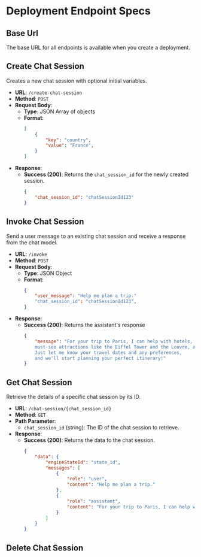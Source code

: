 # Deployment Endpoint Specs

## Base Url
The base URL for all endpoints is available when you create a deployment. 

## Create Chat Session
Creates a new chat session with optional initial variables.

- **URL**: `/create-chat-session`
- **Method**: `POST`
- **Request Body**:
    - **Type**: JSON Array of objects
    - **Format**:
        ```json
        [
            {
                "key": "country",
                "value": "France",
            }
        ]
        ```
- **Response**:
    - **Success (200)**: Returns the `chat_session_id` for the newly created session.
        ```json
        {
            "chat_session_id": "chatSessionId123"
        }
        ```

## Invoke Chat Session 
Send a user message to an existing chat session and receive a response from the chat model.

- **URL**: `/invoke`
- **Method**: `POST`
- **Request Body**:
    - **Type**: JSON Object
    - **Format**:
        ```json
        {
            "user_message": "Help me plan a trip."
            "chat_session_id": "chatSessionId123",
        }
        ```
- **Response**:
    - **Success (200)**: Returns the assistant's response
        ```json
        {
            "message": "For your trip to Paris, I can help with hotels, 
            must-see attractions like the Eiffel Tower and the Louvre, and dining spots. 
            Just let me know your travel dates and any preferences, 
            and we'll start planning your perfect itinerary!"
        }
        ```

## Get Chat Session
Retrieve the details of a specific chat session by its ID.

- **URL**: `/chat-session/{chat_session_id}`
- **Method**: `GET`
- **Path Parameter**:
    - `chat_session_id` (string): The ID of the chat session to retrieve.
- **Response**:
    - **Success (200)**: Returns the data fo the chat session.
        ```json
        {
            "data": {
                "engineStateId": "state_id",
                "messages": [
                    {
                        "role": "user",
                        "content": "Help me plan a trip."
                    },
                    {
                        "role": "assistant",
                        "content": "For your trip to Paris, I can help with hotels, must-see attractions like the Eiffel Tower and the Louvre, and dining spots. Just let me know your travel dates and any preferences, and we'll start planning your perfect itinerary!",
                    }
                ]
            }
        }
        ```

## Delete Chat Session

